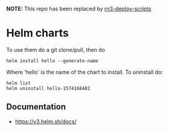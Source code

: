**NOTE:** This repo has been replaced by [rn3-deploy-scripts](https://github.com/eea/rn3-deploy-scripts)

# Helm charts

To use them do a git clone/pull, then do

```
helm install hello --generate-name
```
Where 'hello' is the name of the chart to install.
To uninstall do:
```
helm list
helm uninstall hello-1574168482
```

## Documentation

* https://v3.helm.sh/docs/
